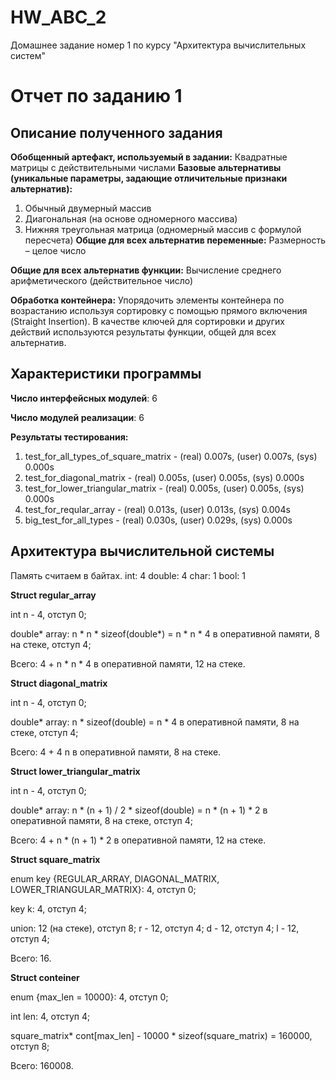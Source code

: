 # HW_ABC_2
Домашнее задание номер 1 по курсу "Архитектура вычислительных систем"

# Отчет по заданию 1

## Описание полученного задания
**Обобщенный артефакт, используемый в задании:** Квадратные матрицы с действительными числами
**Базовые альтернативы
(уникальные параметры,
задающие отличительные
признаки альтернатив):**
1. Обычный двумерный
массив
2. Диагональная (на основе
одномерного массива)
3. Нижняя треугольная
матрица (одномерный массив с формулой пересчета)
**Общие для всех альтернатив переменные:** Размерность – целое число

**Общие для всех альтернатив функции:** Вычисление среднего арифметического (действительное число)

**Обработка контейнера:** Упорядочить элементы контейнера по возрастанию используя сортировку с помощью прямого включения (Straight Insertion). В качестве ключей для сортировки и других действий используются результаты функции, общей для всех альтернатив.

## Характеристики программы
**Число интерфейсных модулей**: 6

**Число модулей реализации**: 6

**Результаты тестирования:**
1. test_for_all_types_of_square_matrix - (real) 0.007s, (user) 0.007s, (sys) 0.000s
2. test_for_diagonal_matrix - (real) 0.005s, (user) 0.005s, (sys) 0.000s
3. test_for_lower_triangular_matrix - (real) 0.005s, (user) 0.005s, (sys) 0.000s
4. test_for_reqular_array - (real) 0.013s, (user) 0.013s, (sys) 0.004s
5. big_test_for_all_types - (real) 0.030s, (user) 0.029s, (sys) 0.000s

## Архитектура вычислительной системы

Память считаем в байтах.
int: 4
double: 4
char: 1
bool: 1

**Struct regular_array**

int n - 4, отступ 0;

double* array: n * n * sizeof(double*) = n * n * 4 в оперативной памяти, 8 на стеке, отступ 4;

Всего: 4 + n * n * 4 в оперативной памяти, 12 на стеке.

**Struct diagonal_matrix**

int n - 4, отступ 0;

double* array: n * sizeof(double) = n * 4 в оперативной памяти, 8 на стеке, отступ 4;

Всего: 4 + 4 n в оперативной памяти, 8 на стеке.

**Struct lower_triangular_matrix**

int n - 4, отступ 0;

double* array: n * (n + 1) / 2 * sizeof(double) = n * (n + 1) * 2 в оперативной памяти, 8 на стеке, отступ 4;

Всего: 4 + n * (n + 1) * 2 в оперативной памяти, 12 на стеке.

**Struct square_matrix**

enum key {REGULAR_ARRAY, DIAGONAL_MATRIX, LOWER_TRIANGULAR_MATRIX}: 4, отступ 0;

key k: 4, отступ 4;

union: 12 (на стеке), отступ 8;
r - 12, отступ 4;
d - 12, отступ 4;
l - 12, отступ 4;

Всего: 16.

**Struct conteiner**

enum {max_len = 10000}: 4, отступ 0;

int len: 4, отступ 4;

square_matrix* cont[max_len] - 10000 * sizeof(square_matrix) = 160000, отступ 8;

Всего: 160008.
